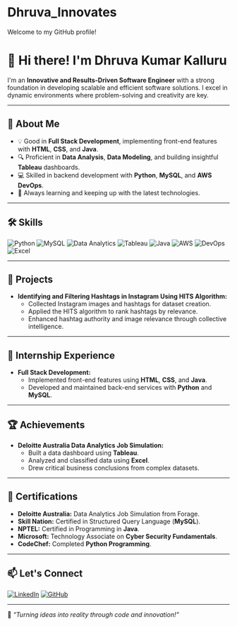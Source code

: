 # Dhruva_Innovates
Welcome to my GitHub profile!
# 👋 Hi there! I'm Dhruva Kumar Kalluru

I'm an **Innovative and Results-Driven Software Engineer** with a strong foundation in developing scalable and efficient software solutions. I excel in dynamic environments where problem-solving and creativity are key.

---

## 🚀 About Me
- 💡 Good in **Full Stack Development**, implementing front-end features with **HTML**, **CSS**, and **Java**.
- 🔍 Proficient in **Data Analysis**, **Data Modeling**, and building insightful **Tableau** dashboards.
- 💻 Skilled in backend development with **Python**, **MySQL**, and **AWS DevOps**.
- 🌱 Always learning and keeping up with the latest technologies.

---

## 🛠️ Skills

![Python](https://img.shields.io/badge/Python-3670A0?style=for-the-badge&logo=python&logoColor=white)
![MySQL](https://img.shields.io/badge/MySQL-4479A1?style=for-the-badge&logo=mysql&logoColor=white)
![Data Analytics](https://img.shields.io/badge/Data%20Analytics-4CAF50?style=for-the-badge&logo=google-analytics&logoColor=white)
![Tableau](https://img.shields.io/badge/Tableau-E97627?style=for-the-badge&logo=tableau&logoColor=white)
![Java](https://img.shields.io/badge/Java-ED8B00?style=for-the-badge&logo=java&logoColor=white)
![AWS](https://img.shields.io/badge/AWS-FF9900?style=for-the-badge&logo=amazonaws&logoColor=white)
![DevOps](https://img.shields.io/badge/DevOps-0A66C2?style=for-the-badge&logo=githubactions&logoColor=white)
![Excel](https://img.shields.io/badge/Excel-217346?style=for-the-badge&logo=microsoft-excel&logoColor=white)


---

## 📂 Projects

- **Identifying and Filtering Hashtags in Instagram Using HITS Algorithm:**
  - Collected Instagram images and hashtags for dataset creation.
  - Applied the HITS algorithm to rank hashtags by relevance.
  - Enhanced hashtag authority and image relevance through collective intelligence.

---

## 💼 Internship Experience

- **Full Stack Development:**
  - Implemented front-end features using **HTML**, **CSS**, and **Java**.
  - Developed and maintained back-end services with **Python** and **MySQL**.

---

## 🏆 Achievements

- **Deloitte Australia Data Analytics Job Simulation:**
  - Built a data dashboard using **Tableau**.
  - Analyzed and classified data using **Excel**.
  - Drew critical business conclusions from complex datasets.

---

## 📜 Certifications

- **Deloitte Australia:** Data Analytics Job Simulation from Forage.
- **Skill Nation:** Certified in Structured Query Language (**MySQL**).
- **NPTEL:** Certified in Programming in **Java**.
- **Microsoft:** Technology Associate on **Cyber Security Fundamentals**.
- **CodeChef:** Completed **Python Programming**.

---

## 📫 Let's Connect

[![LinkedIn](https://img.shields.io/badge/LinkedIn-0A66C2?style=for-the-badge&logo=linkedin&logoColor=white)](https://www.linkedin.com/in/dhruva529/)
[![GitHub](https://img.shields.io/badge/GitHub-181717?style=for-the-badge&logo=github&logoColor=white)](https://github.com/DhruvaInnovates)

---

🎯 *“Turning ideas into reality through code and innovation!”*


